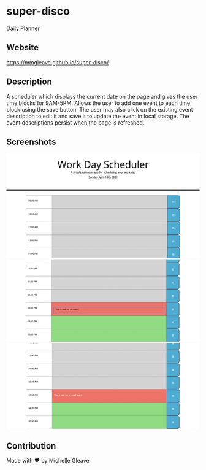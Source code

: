 # super-disco
Daily Planner

## Website
https://mmgleave.github.io/super-disco/

## Description
A scheduler which displays the current date on the page and gives the user time blocks for 9AM-5PM. Allows the user to add one event to each time block using the save button. The user may also click on the existing event description to edit it and save it to update the event in local storage. The event descriptions persist when the page is refreshed.

## Screenshots
<img src="./assets/images/super-disco-screenshot-1.png">
<img src="./assets/images/super-disco-screenshot-2.png">
<img src="./assets/images/super-disco-screenshot-3.png">

## Contribution
Made with ❤️ by Michelle Gleave
